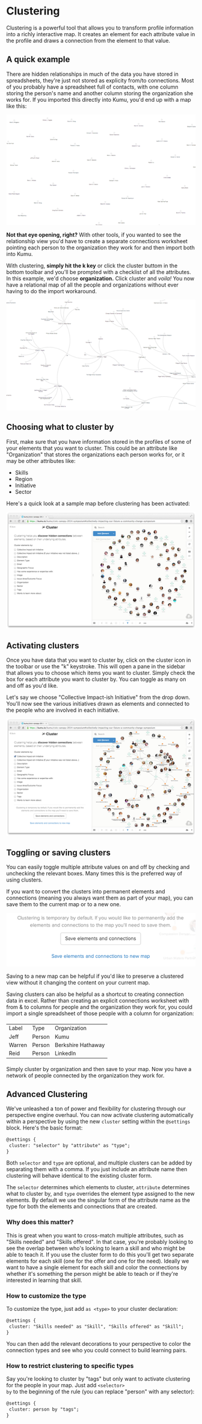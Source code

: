 # Clustering

Clustering is a powerful tool that allows you to transform profile information into a richly interactive map. It creates an element for each attribute value in the profile and draws a connection from the element to that value.

## A quick example

There are hidden relationships in much of the data you have stored in spreadsheets, they're just not stored as explicity from/to connections. Most of you probably have a spreadsheet full of contacts, with one column storing the person's name and another column storing the organization she works for. If you imported this directly into Kumu, you'd end up with a map like this:

<img src="/images/cluster-before-final.png" alt="Elements with no relationships">

**Not that eye opening, right?** With other tools, if you wanted to see the relationship view you'd have to create a separate connections worksheet pointing each person to the organization they work for and then import both into Kumu.

With clustering, **simply hit the k key** or click the cluster buttom in the bottom toolbar and you'll be prompted with a checklist of all the attributes. In this example, we'd choose **organization.** Click cluster and *voila!* You now have a relational map of all the people and organizations without ever having to do the import workaround.

<img src="/images/cluster-after-final.png" alt="Elements with relationships">

## Choosing what to cluster by

First, make sure that you have information stored in the profiles of some of your elements that you want to cluster. This could be an attribute like "Organization" that stores the organizations each person works for, or it may be other attributes like:

* Skills
* Region
* Initiative
* Sector

Here's a quick look at a sample map before clustering has been activated:

<img src="/images/cluster-civic-1.png" alt="Civic Canopy without clusters" class="plain">

## Activating clusters

Once you have data that you want to cluster by, click on the cluster icon in the toolbar or use the "k" keystroke. This will open a pane in the sidebar that allows you to choose which items you want to cluster. Simply check the box for each attribute you want to cluster by. You can toggle as many on and off as you'd like.

Let's say we choose "Collective Impact-ish Initiative" from the drop down. You'll now see the various initiatives drawn as elements and connected to the people who are involved in each initiative.

<img src="/images/cluster-civic-2.png" alt="Civic Canopy clustered by collective impact initiative" class="plain">

## Toggling or saving clusters

You can easily toggle multiple attribute values on and off by checking and unchecking the relevant boxes. Many times this is the preferred way of using clusters.

If you want to convert the clusters into permanent elements and connections (meaning you always want them as part of your map), you can save them to the current map or to a new one.

<img src="/images/cluster-civic-save.png" alt="saving clusters">

Saving to a new map can be helpful if you'd like to preserve a clustered view without it changing the content on your current map.

Saving clusters can also be helpful as a shortcut to creating connection data in excel. Rather than creating an explicit connections worksheet with from & to columns for people and the organization they work for, you could import a single spreadsheet of those people with a column for organization:

<table style="margin: 20px auto">
<tbody><tr>
<td>Label
</td>
<td>Type
</td>
<td>Organization
</td>
</tr>
<tr>
<td>Jeff
</td>
<td>Person
</td>
<td>Kumu
</td>
</tr>
<tr>
<td>Warren
</td>
<td>Person
</td>
<td>Berkshire Hathaway
</td>
</tr>
<tr>
<td>Reid
</td>
<td>Person
</td>
<td>LinkedIn
</td>
</tr>
</tbody></table>

Simply cluster by organization and then save to your map. Now you have a network of people connected by the organization they work for.

## Advanced Clustering
We've unleashed a ton of power and flexibility for clustering through our perspective engine overhaul. You can now activate clustering automatically within a perspective by using the new <code>cluster</code> setting within the <code>@settings</code> block. Here's the basic format:

```
@settings {
 cluster: "selector" by "attribute" as "type";
}
```

Both <code>selector</code> and <code>type</code> are optional, and multiple clusters can be added by separating them with a comma.  If you just include an attribute name then clustering will behave identical to the existing cluster form.

The <code>selector</code> determines which elements to cluster, <code>attribute</code> determines what to cluster by, and <code>type</code> overrides the element type assigned to the new elements. By default we use the singular form of the attribute name as the type for both the elements and connections that are created.

### Why does this matter?

This is great when you want to cross-match multiple attributes, such as "Skills needed" and "Skills offered". In that case, you're probably looking to see the overlap between who's looking to learn a skill and who might be able to teach it. If you use the cluster form to do this you'll get two separate elements for each skill (one for the offer and one for the need).  Ideally we want to have a single element for each skill and color the connections by whether it's something the person might be able to teach or if they're interested in learning that skill.

### How to customize the type

To customize the type, just add <code>as &lt;type&gt;</code> to your cluster declaration:

```
@settings {
 cluster: "Skills needed" as "Skill", "Skills offered" as "Skill";
}
```

You can then add the relevant decorations to your perspective to color the connection types and see who you could connect to build learning pairs.

### How to restrict clustering to specific types

Say you're looking to cluster by "tags" but only want to activate clustering for the people in your map. Just add <code>&lt;selector&gt; by</code> to the beginning of the rule (you can replace "person" with any selector):

```
@settings {
 cluster: person by "tags";
}
```

